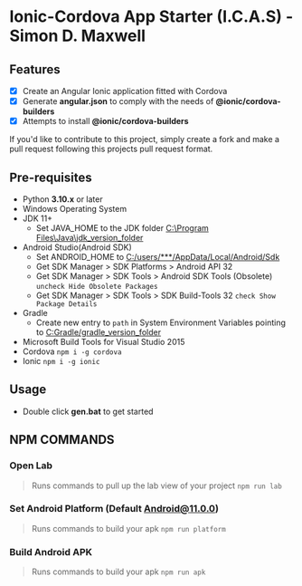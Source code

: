 # Ionic-Cordova App Starter (I.C.A.S) - Simon D. Maxwell

## Features

-   [x] Create an Angular Ionic application fitted with Cordova
-   [x] Generate **angular.json** to comply with the needs of **@ionic/cordova-builders**
-   [x] Attempts to install **@ionic/cordova-builders**

If you'd like to contribute to this project, simply create a fork and make a pull request following this projects pull request format.

## Pre-requisites

-   Python **3.10.x** or later
-   Windows Operating System
-   JDK 11+
    -   Set JAVA_HOME to the JDK folder [C:\Program Files\Java\jdk_version_folder]()
-   Android Studio(Android SDK)
    -   Set ANDROID_HOME to [C:/users/\*\*\*/AppData/Local/Android/Sdk]()
    -   Get SDK Manager > SDK Platforms > Android API 32
    -   Get SDK Manager > SDK Tools > Android SDK Tools (Obsolete) `uncheck Hide Obsolete Packages`
    -   Get SDK Manager > SDK Tools > SDK Build-Tools 32 `check Show Package Details`
-   Gradle
    -   Create new entry to `path` in System Environment Variables pointing to [C:Gradle/gradle_version_folder]()
-   Microsoft Build Tools for Visual Studio 2015
-   Cordova `npm i -g cordova`
-   Ionic `npm i -g ionic`

## Usage

-   Double click **gen.bat** to get started

## NPM COMMANDS

### Open Lab

> Runs commands to pull up the lab view of your project `npm run lab`

### Set Android Platform (Default Android@11.0.0)

> Runs commands to build your apk `npm run platform`

### Build Android APK

> Runs commands to build your apk `npm run apk`
